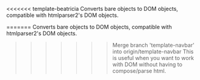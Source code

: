 <<<<<<< template-beatricia
Converts bare objects to DOM objects, compatible with htmlparser2's DOM objects.

=======
Converts bare objects to DOM objects, compatible with htmlparser2's DOM objects.

>>>>>>> Merge branch 'template-navbar' into origin/template-navbar
This is useful when you want to work with DOM without having to compose/parse html.